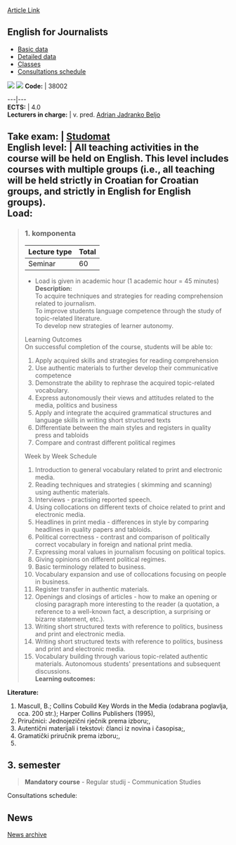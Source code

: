 [Article Link](https://www.fhs.hr/en/course/efj)

## English for Journalists
  * [Basic data](https://www.fhs.hr/en/course/efj#v1id-523771_660071_1_0 "Basic data")
  * [Detailed data](https://www.fhs.hr/en/course/efj#v1id-523771_660071_1_1 "Detailed data")
  * [Classes](https://www.fhs.hr/en/course/efj#v1id-523771_660071_1_2 "Classes")
  * [Consultations schedule](https://www.fhs.hr/en/course/efj#v1id-523771_660071_1_3 "Consultations schedule")


[![](https://www.fhs.hr/img/flags/gif/hr.gif)](https://www.fhs.hr/predmet/ejun) [![](https://www.fhs.hr/img/flags/gif/gb.gif)](https://www.fhs.hr/en/course/efj)
**Code:** |  38002  
  
---|---  
**ECTS:** |  4.0   
**Lecturers in charge:** |  v. pred. [Adrian Jadranko Beljo](https://www.fhs.hr/staff/adrian_jadranko.beljo)   
  
**Take exam:** |  [Studomat](http://www.isvu.hr/studomat)  
**English level:** |  All teaching activities in the course will be held on English. This level includes courses with multiple groups (i.e., all teaching will be held strictly in Croatian for Croatian groups, and strictly in English for English groups).   
**Load:**  
---  
> ### 1. komponenta
> | Lecture type | Total  
> ---|---  
> Seminar | 60  
> * Load is given in academic hour (1 academic hour = 45 minutes)   
**Description:**  
> To acquire techniques and strategies for reading comprehension related to journalism.   
>  To improve students language competence through the study of topic-related literature.   
>  To develop new strategies of learner autonomy.  
>    
>    
>    
>  Learning Outcomes  
>  On successful completion of the course, students will be able to:  
>  1. Apply acquired skills and strategies for reading comprehension  
>  2. Use authentic materials to further develop their communicative competence  
>  3. Demonstrate the ability to rephrase the acquired topic-related vocabulary.  
>  4. Express autonomously their views and attitudes related to the media, politics and business  
>  5. Apply and integrate the acquired grammatical structures and language skills in writing short structured texts  
>  6. Differentiate between the main styles and registers in quality press and tabloids  
>  7. Compare and contrast different political regimes  
>    
>  Week by Week Schedule  
>    
>  1. Introduction to general vocabulary related to print and electronic media.  
>  2. Reading techniques and strategies ( skimming and scanning) using authentic materials.  
>  3. Interviews - practising reported speech.  
>  4. Using collocations on different texts of choice related to print and electronic media.  
>  5. Headlines in print media - differences in style by comparing headlines in quality papers and tabloids.  
>  6. Political correctness - contrast and comparison of politically correct vocabulary in foreign and national print media.  
>  7. Expressing moral values in journalism focusing on political topics.  
>  8. Giving opinions on different political regimes.  
>  9. Basic terminology related to business.  
>  10. Vocabulary expansion and use of collocations focusing on people in business.  
>  11. Register transfer in authentic materials.  
>  12. Openings and closings of articles - how to make an opening or closing paragraph more interesting to the reader (a quotation, a reference to a well-known fact, a description, a surprising or bizarre statement, etc.).  
>  13. Writing short structured texts with reference to politics, business and print and electronic media.  
>  14. Writing short structured texts with reference to politics, business and print and electronic media.  
>  15. Vocabulary building through various topic-related authentic materials. Autonomous students' presentations and subsequent discussions.  
**Learning outcomes:**  

  
**Literature:**  
  1. Mascull, B.; Collins Cobuild Key Words in the Media (odabrana poglavlja, cca. 200 str.); Harper Collins Publishers (1995), 
  2. Priručnici: Jednojezični rječnik prema izboru;, 
  3. Autentični materijali i tekstovi: članci iz novina i časopisa;, 
  4. Gramatički priručnik prema izboru;, 
  5. 
  
**3. semester**  
---  
> **Mandatory course** - Regular studij - Communication Studies  
>   
Consultations schedule: 


## News
[News archive](https://www.fhs.hr/en/course/efj?@=20pw5#news_85224 "News archive")
